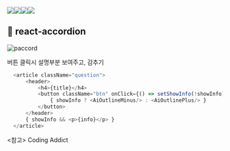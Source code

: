 <img src="https://img.shields.io/badge/react-61DAFB?style=for-the-badge&logo=react&logoColor=black"><img src="https://img.shields.io/badge/javascript-F7DF1E?style=for-the-badge&logo=javascript&logoColor=black"><img src="https://img.shields.io/badge/html-E34F26?style=for-the-badge&logo=html5&logoColor=white"><img src="https://img.shields.io/badge/css-1572B6?style=for-the-badge&logo=css3&logoColor=white">

## 🎼 react-accordion

![paccord](https://user-images.githubusercontent.com/74355328/147672813-183005df-ba49-414d-ba02-cb6b9c8285ef.gif)

버튼 클릭시 설명부분 보여주고, 감추기
```javascript
  <article className="question">
      <header>
          <h4>{title}</h4>
          <button className="btn" onClick={() => setShowInfo(!showInfo)}>
              { showInfo ? <AiOutlineMinus/> : <AiOutlinePlus/> }
          </button>
      </header>
      { showInfo && <p>{info}</p> }
  </article>
  ```


<참고>
Coding Addict
